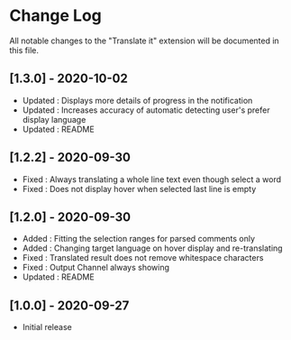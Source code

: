 # Change Log

All notable changes to the "Translate it" extension will be documented in this file.

## [1.3.0] - 2020-10-02
- Updated : Displays more details of progress in the notification
- Updated : Increases accuracy of automatic detecting user's prefer display language
- Updated : README

## [1.2.2] - 2020-09-30
- Fixed : Always translating a whole line text even though select a word
- Fixed : Does not display hover when selected last line is empty

## [1.2.0] - 2020-09-30
- Added : Fitting the selection ranges for parsed comments only
- Added : Changing target language on hover display and re-translating
- Fixed : Translated result does not remove whitespace characters
- Fixed : Output Channel always showing
- Updated : README

## [1.0.0] - 2020-09-27
- Initial release
